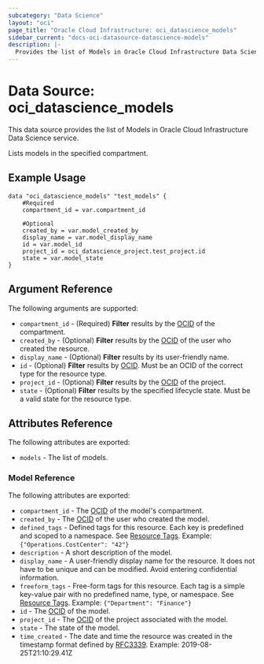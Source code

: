 ```yaml
---
subcategory: "Data Science"
layout: "oci"
page_title: "Oracle Cloud Infrastructure: oci_datascience_models"
sidebar_current: "docs-oci-datasource-datascience-models"
description: |-
  Provides the list of Models in Oracle Cloud Infrastructure Data Science service
---
```


# Data Source: oci_datascience_models
This data source provides the list of Models in Oracle Cloud Infrastructure Data Science service.

Lists models in the specified compartment.

## Example Usage

```hcl
data "oci_datascience_models" "test_models" {
	#Required
	compartment_id = var.compartment_id

	#Optional
	created_by = var.model_created_by
	display_name = var.model_display_name
	id = var.model_id
	project_id = oci_datascience_project.test_project.id
	state = var.model_state
}
```

## Argument Reference

The following arguments are supported:

* `compartment_id` - (Required) <b>Filter</b> results by the [OCID](https://docs.cloud.oracle.com/iaas/Content/General/Concepts/identifiers.htm) of the compartment.
* `created_by` - (Optional) <b>Filter</b> results by the [OCID](https://docs.cloud.oracle.com/iaas/Content/General/Concepts/identifiers.htm) of the user who created the resource.
* `display_name` - (Optional) <b>Filter</b> results by its user-friendly name.
* `id` - (Optional) <b>Filter</b> results by [OCID](https://docs.cloud.oracle.com/iaas/Content/General/Concepts/identifiers.htm). Must be an OCID of the correct type for the resource type. 
* `project_id` - (Optional) <b>Filter</b> results by the [OCID](https://docs.cloud.oracle.com/iaas/Content/General/Concepts/identifiers.htm) of the project.
* `state` - (Optional) <b>Filter</b> results by the specified lifecycle state. Must be a valid state for the resource type. 


## Attributes Reference

The following attributes are exported:

* `models` - The list of models.

### Model Reference

The following attributes are exported:

* `compartment_id` - The [OCID](https://docs.cloud.oracle.com/iaas/Content/General/Concepts/identifiers.htm) of the model's compartment.
* `created_by` - The [OCID](https://docs.cloud.oracle.com/iaas/Content/General/Concepts/identifiers.htm) of the user who created the model.
* `defined_tags` - Defined tags for this resource. Each key is predefined and scoped to a namespace. See [Resource Tags](https://docs.cloud.oracle.com/iaas/Content/General/Concepts/resourcetags.htm). Example: `{"Operations.CostCenter": "42"}` 
* `description` - A short description of the model.
* `display_name` - A user-friendly display name for the resource. It does not have to be unique and can be modified. Avoid entering confidential information.
* `freeform_tags` - Free-form tags for this resource. Each tag is a simple key-value pair with no predefined name, type, or namespace. See [Resource Tags](https://docs.cloud.oracle.com/iaas/Content/General/Concepts/resourcetags.htm). Example: `{"Department": "Finance"}` 
* `id` - The [OCID](https://docs.cloud.oracle.com/iaas/Content/General/Concepts/identifiers.htm) of the model.
* `project_id` - The [OCID](https://docs.cloud.oracle.com/iaas/Content/General/Concepts/identifiers.htm) of the project associated with the model.
* `state` - The state of the model.
* `time_created` - The date and time the resource was created in the timestamp format defined by [RFC3339](https://tools.ietf.org/html/rfc3339). Example: 2019-08-25T21:10:29.41Z 

